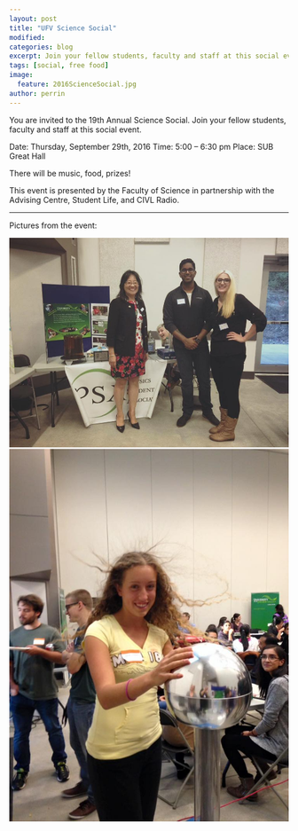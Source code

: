 ```yaml
---
layout: post
title: "UFV Science Social"
modified:
categories: blog
excerpt: Join your fellow students, faculty and staff at this social event!
tags: [social, free food]
image: 
  feature: 2016ScienceSocial.jpg
author: perrin
---
```


You are invited to the 19th Annual Science Social. Join your fellow students, faculty and staff at this social event.

Date: Thursday, September 29th, 2016
Time: 5:00 – 6:30 pm
Place: SUB Great Hall

There will be music, food, prizes!

This event is presented by the Faculty of Science in partnership with the Advising Centre, Student Life, and CIVL Radio.

---

Pictures from the event:

![Pic 1](/images/ScienceSocial2016pic1.jpg)
![Pic 2](/images/ScienceSocial2016pic2.jpg)
